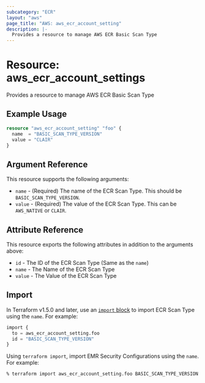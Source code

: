 ```yaml
---
subcategory: "ECR"
layout: "aws"
page_title: "AWS: aws_ecr_account_setting"
description: |-
  Provides a resource to manage AWS ECR Basic Scan Type
---
```


# Resource: aws_ecr_account_settings

Provides a resource to manage AWS ECR Basic Scan Type

## Example Usage

```terraform
resource "aws_ecr_account_setting" "foo" {
  name  = "BASIC_SCAN_TYPE_VERSION"
  value = "CLAIR"
}
```

## Argument Reference

This resource supports the following arguments:

* `name` - (Required) The name of the ECR Scan Type. This should be `BASIC_SCAN_TYPE_VERSION`.
* `value` - (Required) The value of the ECR Scan Type. This can be `AWS_NATIVE` or `CLAIR`.

## Attribute Reference

This resource exports the following attributes in addition to the arguments above:

* `id` - The ID of the ECR Scan Type (Same as the `name`)
* `name` - The Name of the ECR Scan Type
* `value` - The Value of the ECR Scan Type

## Import

In Terraform v1.5.0 and later, use an [`import` block](https://developer.hashicorp.com/terraform/language/import) to import ECR Scan Type using the `name`. For example:

```terraform
import {
  to = aws_ecr_account_setting.foo
  id = "BASIC_SCAN_TYPE_VERSION"
}
```

Using `terraform import`, import EMR Security Configurations using the `name`. For example:

```console
% terraform import aws_ecr_account_setting.foo BASIC_SCAN_TYPE_VERSION
```
